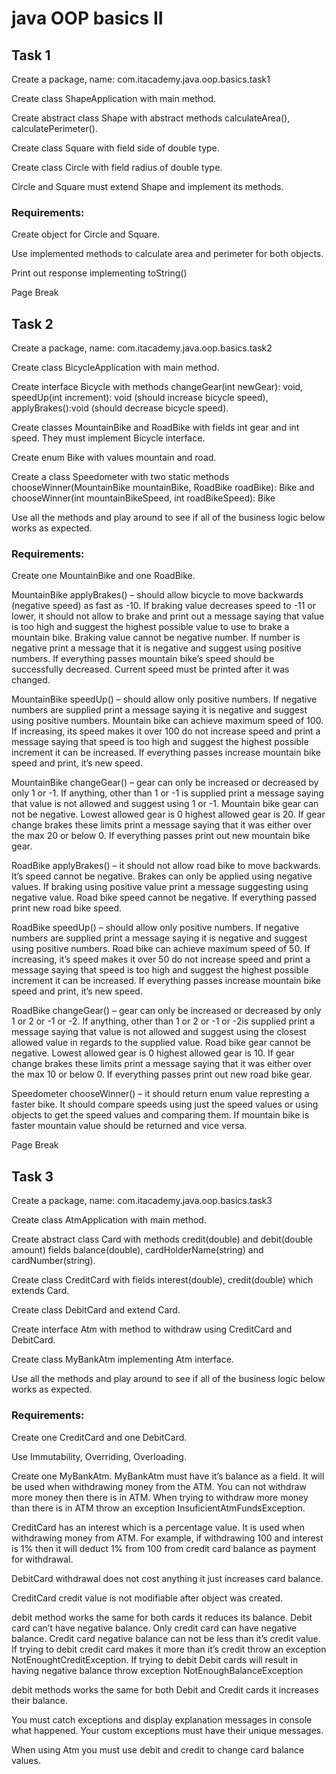 # java OOP basics II
## Task 1

Create a package, name: com.itacademy.java.oop.basics.task1

Create class ShapeApplication with main method.

Create abstract class Shape with abstract methods calculateArea(), calculatePerimeter().

Create class Square with field side of double type.

Create class Circle with field radius of double type.

Circle and Square must extend Shape and implement its methods.

### Requirements:

Create object for Circle and Square.

Use implemented methods to calculate area and perimeter for both objects.

Print out response implementing toString()

Page Break


## Task 2

Create a package, name: com.itacademy.java.oop.basics.task2

Create class BicycleApplication with main method.

Create interface Bicycle with methods changeGear(int newGear): void, speedUp(int increment): void (should increase bicycle speed), applyBrakes():void (should decrease bicycle speed).

Create classes MountainBike and RoadBike with fields int gear and int speed. They must implement Bicycle interface.

Create enum Bike with values mountain and road.

Create a class Speedometer with two static methods chooseWinner(MountainBike mountainBike, RoadBike roadBike): Bike and chooseWinner(int mountainBikeSpeed, int roadBikeSpeed): Bike

Use all the methods and play around to see if all of the business logic below works as expected.

### Requirements:

Create one MountainBike and one RoadBike.

MountainBike applyBrakes() – should allow bicycle to move backwards (negative speed) as fast as -10. If braking value decreases speed to -11 or lower, it should not allow to brake and print out a message saying that value is too high and suggest the highest possible value to use to brake a mountain bike. Braking value cannot be negative number. If number is negative print a message that it is negative and suggest using positive numbers. If everything passes mountain bike’s speed should be successfully decreased. Current speed must be printed after it was changed.

MountainBike speedUp() – should allow only positive numbers. If negative numbers are supplied print a message saying it is negative and suggest using positive numbers. Mountain bike can achieve maximum speed of 100. If increasing, its speed makes it over 100 do not increase speed and print a message saying that speed is too high and suggest the highest possible increment it can be increased. If everything passes increase mountain bike speed and print, it’s new speed.

MountainBike changeGear() – gear can only be increased or decreased by only 1 or -1. If anything, other than 1 or -1 is supplied print a message saying that value is not allowed and suggest using 1 or -1. Mountain bike gear can not be negative. Lowest allowed gear is 0 highest allowed gear is 20. If gear change brakes these limits print a message saying that it was either over the max 20 or below 0. If everything passes print out new mountain bike gear.

RoadBike applyBrakes() – it should not allow road bike to move backwards. It’s speed cannot be negative. Brakes can only be applied using negative values. If braking using positive value print a message suggesting using negative value. Road bike speed cannot be negative. If everything passed print new road bike speed.

RoadBike speedUp() – should allow only positive numbers. If negative numbers are supplied print a message saying it is negative and suggest using positive numbers. Road bike can achieve maximum speed of 50. If increasing, it’s speed makes it over 50 do not increase speed and print a message saying that speed is too high and suggest the highest possible increment it can be increased. If everything passes increase mountain bike speed and print, it’s new speed.

RoadBike changeGear() – gear can only be increased or decreased by only 1 or 2 or  -1 or -2. If anything, other than 1 or 2 or  -1 or -2is supplied print a message saying that value is not allowed and suggest using the closest allowed value in regards to the supplied value. Road bike gear cannot be negative. Lowest allowed gear is 0 highest allowed gear is 10. If gear change brakes these limits print a message saying that it was either over the max 10 or below 0. If everything passes print out new road bike gear.

Speedometer chooseWinner() – it should return enum value represting a faster bike. It should compare speeds using just the speed values or using objects to get the speed values and comparing them. If mountain bike is faster mountain value should be returned and vice versa.

Page Break


## Task 3

Create a package, name: com.itacademy.java.oop.basics.task3

Create class AtmApplication with main method.

Create abstract class Card with methods credit(double) and debit(double amount) fields balance(double), cardHolderName(string) and cardNumber(string).

Create class CreditCard with fields interest(double), credit(double) which extends Card.

Create class DebitCard and extend Card.

Create interface Atm with method to withdraw using CreditCard and DebitCard.

Create class MyBankAtm implementing Atm interface.

Use all the methods and play around to see if all of the business logic below works as expected.

### Requirements:

Create one CreditCard and one DebitCard.

Use Immutability, Overriding, Overloading.

Create one MyBankAtm. MyBankAtm must have it’s balance as a field. It will be used when withdrawing money from the ATM. You can not withdraw more money then there is in ATM. When trying to withdraw more money than there is in ATM throw an exception InsuficientAtmFundsException.

CreditCard has an interest which is a percentage value. It is used when withdrawing money from ATM. For example, if withdrawing 100 and interest is 1% then it will deduct 1% from 100 from credit card balance as payment for withdrawal.

DebitCard withdrawal does not cost anything it just increases card balance.

CreditCard credit value is not modifiable after object was created.

debit method works the same for both cards it reduces its balance. Debit card can’t have negative balance. Only credit card can have negative balance. Credit card negative balance can not be less than it’s credit value. If trying to debit credit card makes it more than it’s credit throw an exception NotEnoughtCreditException. If trying to debit Debit cards will result in having negative balance throw exception NotEnoughBalanceException

debit methods works the same for both Debit and Credit cards it increases their balance.

You must catch exceptions and display explanation messages in console what happened. Your custom exceptions must have their unique messages.

When using Atm you must use debit and credit to change card balance values. 

